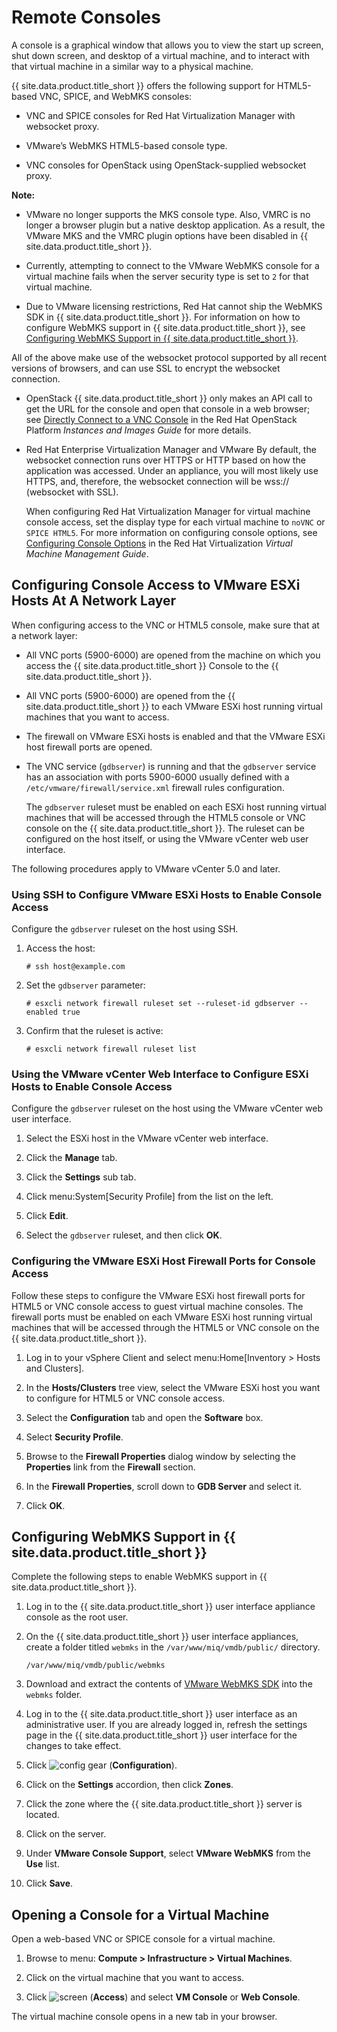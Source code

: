 # Remote Consoles

A console is a graphical window that allows you to view the start up
screen, shut down screen, and desktop of a virtual machine, and to
interact with that virtual machine in a similar way to a physical
machine.

{{ site.data.product.title_short }} offers the following support for HTML5-based VNC, SPICE,
and WebMKS consoles:

  - VNC and SPICE consoles for Red Hat Virtualization Manager with
    websocket proxy.

  - VMware’s WebMKS HTML5-based console type.

  - VNC consoles for OpenStack using OpenStack-supplied websocket proxy.

**Note:**

  - VMware no longer supports the MKS console type. Also, VMRC is no
    longer a browser plugin but a native desktop application. As a
    result, the VMware MKS and the VMRC plugin options have been
    disabled in {{ site.data.product.title_short }}.

  - Currently, attempting to connect to the VMware WebMKS console for a
    virtual machine fails when the server security type is set to `2`
    for that virtual machine.

  - Due to VMware licensing restrictions, Red Hat cannot ship the WebMKS
    SDK in {{ site.data.product.title_short }}. For information on how to configure
    WebMKS support in {{ site.data.product.title_short }}, see [Configuring WebMKS
    Support in {{ site.data.product.title_short }}](#configuring-the-webmks-support).

All of the above make use of the websocket protocol supported by all recent versions of browsers, and can use SSL to encrypt the websocket connection.

  - OpenStack
    {{ site.data.product.title_short }} only makes an API call to get the URL for the console and open that console in a web browser; see [Directly Connect to a VNC Console](https://access.redhat.com/documentation/en/red-hat-openstack-platform/8/single/instances-and-images-guide/#connect_to_an_instance)
    in the Red Hat OpenStack Platform *Instances and Images Guide* for more details.

  - Red Hat Enterprise Virtualization Manager and VMware
    By default, the websocket connection runs over HTTPS or HTTP based on how the application was accessed. Under an appliance, you will most likely use HTTPS, and, therefore, the websocket connection will
    be wss:// (websocket with SSL).

    When configuring Red Hat Virtualization Manager for virtual machine console access, set the display type for each virtual machine to `noVNC` or `SPICE HTML5`. For more information on configuring console options, see [Configuring Console Options](https://access.redhat.com/documentation/en-us/red_hat_virtualization/4.2/html-single/virtual_machine_management_guide/index#sect-Configuring_Console_Options)
    in the Red Hat Virtualization *Virtual Machine Management Guide*.

## Configuring Console Access to VMware ESXi Hosts At A Network Layer

When configuring access to the VNC or HTML5 console, make sure that at a
network layer:

  - All VNC ports (5900-6000) are opened from the machine on which you
    access the {{ site.data.product.title_short }} Console to the {{ site.data.product.title_short }}.

  - All VNC ports (5900-6000) are opened from the {{ site.data.product.title_short }} to
    each VMware ESXi host running virtual machines that you want to
    access.

  - The firewall on VMware ESXi hosts is enabled and that the VMware
    ESXi host firewall ports are opened.

  - The VNC service (`gdbserver`) is running and that the `gdbserver`
    service has an association with ports 5900-6000 usually defined with
    a `/etc/vmware/firewall/service.xml` firewall rules configuration.

    The `gdbserver` ruleset must be enabled on each ESXi host running
    virtual machines that will be accessed through the HTML5 console or
    VNC console on the {{ site.data.product.title_short }}. The ruleset can be configured on
    the host itself, or using the VMware vCenter web user interface.

The following procedures apply to VMware vCenter 5.0 and later.

### Using SSH to Configure VMware ESXi Hosts to Enable Console Access

Configure the `gdbserver` ruleset on the host using SSH.

1.  Access the host:

        # ssh host@example.com

2.  Set the `gdbserver` parameter:

        # esxcli network firewall ruleset set --ruleset-id gdbserver --enabled true

3.  Confirm that the ruleset is active:

        # esxcli network firewall ruleset list

### Using the VMware vCenter Web Interface to Configure ESXi Hosts to Enable Console Access

Configure the `gdbserver` ruleset on the host using the VMware vCenter
web user interface.

1.  Select the ESXi host in the VMware vCenter web interface.

2.  Click the **Manage** tab.

3.  Click the **Settings** sub tab.

4.  Click menu:System\[Security Profile\] from the list on the left.

5.  Click **Edit**.

6.  Select the `gdbserver` ruleset, and then click **OK**.

### Configuring the VMware ESXi Host Firewall Ports for Console Access

Follow these steps to configure the VMware ESXi host firewall ports for
HTML5 or VNC console access to guest virtual machine consoles. The
firewall ports must be enabled on each VMware ESXi host running virtual
machines that will be accessed through the HTML5 or VNC console on the
{{ site.data.product.title_short }}.

1.  Log in to your vSphere Client and select menu:Home\[Inventory \>
    Hosts and Clusters\].

2.  In the **Hosts/Clusters** tree view, select the VMware ESXi host you
    want to configure for HTML5 or VNC console access.

3.  Select the **Configuration** tab and open the **Software** box.

4.  Select **Security Profile**.

5.  Browse to the **Firewall Properties** dialog window by selecting
    the **Properties** link from the **Firewall** section.

6.  In the **Firewall Properties**, scroll down to **GDB Server** and
    select it.

7.  Click **OK**.

## Configuring WebMKS Support in {{ site.data.product.title_short }}

Complete the following steps to enable WebMKS support in
{{ site.data.product.title_short }}.

1.  Log in to the {{ site.data.product.title_short }} user interface appliance
    console as the root user.

2.  On the {{ site.data.product.title_short }} user interface appliances, create a
    folder titled `webmks` in the `/var/www/miq/vmdb/public/` directory.

        /var/www/miq/vmdb/public/webmks

3.  Download and extract the contents of [VMware WebMKS
    SDK](https://www.vmware.com/support/developer/html-console/) into
    the `webmks` folder.

4.  Log in to the {{ site.data.product.title_short }} user interface as an
    administrative user. If you are already logged in, refresh the
    settings page in the {{ site.data.product.title_short }} user interface for the
    changes to take effect.

5.  Click ![config gear](../images/config-gear.png) (**Configuration**).

6.  Click on the **Settings** accordion, then click **Zones**.

7.  Click the zone where the {{ site.data.product.title_short }} server is located.

8.  Click on the server.

9.  Under **VMware Console Support**, select **VMware WebMKS** from the
    **Use** list.

10. Click **Save**.

## Opening a Console for a Virtual Machine

Open a web-based VNC or SPICE console for a virtual machine.

1.  Browse to menu: **Compute > Infrastructure > Virtual Machines**.

2.  Click on the virtual machine that you want to access.

3.  Click ![screen](../images/screen.png) (**Access**) and select **VM
    Console** or **Web Console**.

The virtual machine console opens in a new tab in your browser.
